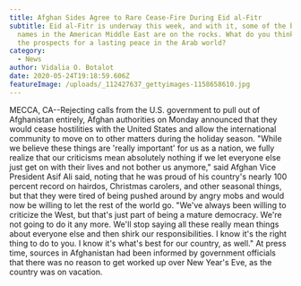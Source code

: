 ```yaml
---
title: Afghan Sides Agree to Rare Cease-Fire During Eid al-Fitr
subtitle: Eid al-Fitr is underway this week, and with it, some of the biggest
  names in the American Middle East are on the rocks. What do you think about
  the prospects for a lasting peace in the Arab world?
category:
  - News
author: Vidalia O. Botalot
date: 2020-05-24T19:18:59.606Z
featureImage: /uploads/_112427637_gettyimages-1158658610.jpg
---
```

MECCA, CA--Rejecting calls from the U.S. government to pull out of Afghanistan entirely, Afghan authorities on Monday announced that they would cease hostilities with the United States and allow the international community to move on to other matters during the holiday season. "While we believe these things are 'really important' for us as a nation, we fully realize that our criticisms mean absolutely nothing if we let everyone else just get on with their lives and not bother us anymore," said Afghan Vice President Asif Ali said, noting that he was proud of his country's nearly 100 percent record on hairdos, Christmas carolers, and other seasonal things, but that they were tired of being pushed around by angry mobs and would now be willing to let the rest of the world go. "We've always been willing to criticize the West, but that's just part of being a mature democracy. We're not going to do it any more. We'll stop saying all these really mean things about everyone else and then shirk our responsibilities. I know it's the right thing to do to you. I know it's what's best for our country, as well." At press time, sources in Afghanistan had been informed by government officials that there was no reason to get worked up over New Year's Eve, as the country was on vacation.
